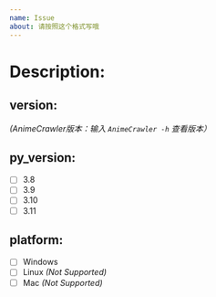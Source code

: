 ```yaml
---
name: Issue
about: 请按照这个格式写哦
---
```

# Description:





## version: 
_(AnimeCrawler版本：输入 `AnimeCrawler -h` 查看版本）_

## py_version: 
- [ ] 3.8
- [ ] 3.9
- [ ] 3.10
- [ ] 3.11

## platform:
- [ ] Windows
- [ ] Linux _(Not Supported)_
- [ ] Mac _(Not Supported)_
